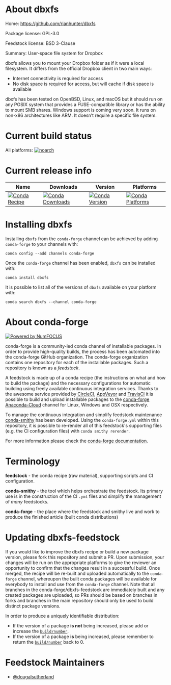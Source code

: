 <!--
# -*- mode: jinja -*-
-->

About dbxfs
===========

Home: https://github.com/rianhunter/dbxfs

Package license: GPL-3.0

Feedstock license: BSD 3-Clause

Summary: User-space file system for Dropbox

dbxfs allows you to mount your Dropbox folder as if it were a local
filesystem. It differs from the official Dropbox client in two main ways:

- Internet connectivity is required for access
- No disk space is required for access, but will cache if disk space is
  available

dbxfs has been tested on OpenBSD, Linux, and macOS but it should run on
any POSIX system that provides a FUSE-compatible library or has the ability
to mount SMB shares. Windows support is coming very soon. It runs on
non-x86 architectures like ARM. It doesn’t require a specific file system.


Current build status
====================

All platforms:
[![noarch](https://img.shields.io/circleci/project/github/conda-forge/dbxfs-feedstock/master.svg?label=noarch)](https://circleci.com/gh/conda-forge/dbxfs-feedstock)

Current release info
====================

| Name | Downloads | Version | Platforms |
| --- | --- | --- | --- |
| [![Conda Recipe](https://img.shields.io/badge/recipe-dbxfs-green.svg)](https://anaconda.org/conda-forge/dbxfs) | [![Conda Downloads](https://img.shields.io/conda/dn/conda-forge/dbxfs.svg)](https://anaconda.org/conda-forge/dbxfs) | [![Conda Version](https://img.shields.io/conda/vn/conda-forge/dbxfs.svg)](https://anaconda.org/conda-forge/dbxfs) | [![Conda Platforms](https://img.shields.io/conda/pn/conda-forge/dbxfs.svg)](https://anaconda.org/conda-forge/dbxfs) |

Installing dbxfs
================

Installing `dbxfs` from the `conda-forge` channel can be achieved by adding `conda-forge` to your channels with:

```
conda config --add channels conda-forge
```

Once the `conda-forge` channel has been enabled, `dbxfs` can be installed with:

```
conda install dbxfs
```

It is possible to list all of the versions of `dbxfs` available on your platform with:

```
conda search dbxfs --channel conda-forge
```


About conda-forge
=================

[![Powered by NumFOCUS](https://img.shields.io/badge/powered%20by-NumFOCUS-orange.svg?style=flat&colorA=E1523D&colorB=007D8A)](http://numfocus.org)

conda-forge is a community-led conda channel of installable packages.
In order to provide high-quality builds, the process has been automated into the
conda-forge GitHub organization. The conda-forge organization contains one repository
for each of the installable packages. Such a repository is known as a *feedstock*.

A feedstock is made up of a conda recipe (the instructions on what and how to build
the package) and the necessary configurations for automatic building using freely
available continuous integration services. Thanks to the awesome service provided by
[CircleCI](https://circleci.com/), [AppVeyor](https://www.appveyor.com/)
and [TravisCI](https://travis-ci.org/) it is possible to build and upload installable
packages to the [conda-forge](https://anaconda.org/conda-forge)
[Anaconda-Cloud](https://anaconda.org/) channel for Linux, Windows and OSX respectively.

To manage the continuous integration and simplify feedstock maintenance
[conda-smithy](https://github.com/conda-forge/conda-smithy) has been developed.
Using the ``conda-forge.yml`` within this repository, it is possible to re-render all of
this feedstock's supporting files (e.g. the CI configuration files) with ``conda smithy rerender``.

For more information please check the [conda-forge documentation](https://conda-forge.org/docs/).

Terminology
===========

**feedstock** - the conda recipe (raw material), supporting scripts and CI configuration.

**conda-smithy** - the tool which helps orchestrate the feedstock.
                   Its primary use is in the construction of the CI ``.yml`` files
                   and simplify the management of *many* feedstocks.

**conda-forge** - the place where the feedstock and smithy live and work to
                  produce the finished article (built conda distributions)


Updating dbxfs-feedstock
========================

If you would like to improve the dbxfs recipe or build a new
package version, please fork this repository and submit a PR. Upon submission,
your changes will be run on the appropriate platforms to give the reviewer an
opportunity to confirm that the changes result in a successful build. Once
merged, the recipe will be re-built and uploaded automatically to the
`conda-forge` channel, whereupon the built conda packages will be available for
everybody to install and use from the `conda-forge` channel.
Note that all branches in the conda-forge/dbxfs-feedstock are
immediately built and any created packages are uploaded, so PRs should be based
on branches in forks and branches in the main repository should only be used to
build distinct package versions.

In order to produce a uniquely identifiable distribution:
 * If the version of a package **is not** being increased, please add or increase
   the [``build/number``](https://conda.io/docs/user-guide/tasks/build-packages/define-metadata.html#build-number-and-string).
 * If the version of a package **is** being increased, please remember to return
   the [``build/number``](https://conda.io/docs/user-guide/tasks/build-packages/define-metadata.html#build-number-and-string)
   back to 0.

Feedstock Maintainers
=====================

* [@dougalsutherland](https://github.com/dougalsutherland/)


